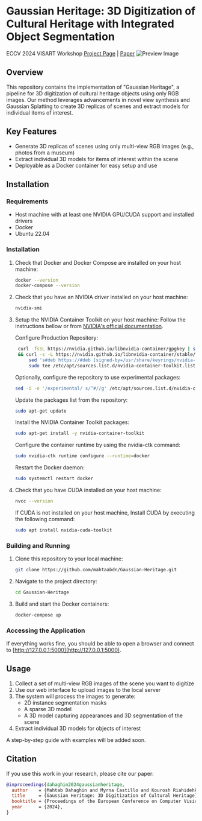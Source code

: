 # Gaussian Heritage: 3D Digitization of Cultural Heritage with Integrated Object Segmentation
ECCV 2024 VISART Workshop
[Project Page](https://mahtaabdn.github.io/gaussian_heritage.github.io/) | [Paper](https://mahtaabdn.github.io/Gaussian-Heritage/#) 
![Preview Image](https://github.com/mahtaabdn/GaussianHeritage/blob/main/fig1.png)
## Overview

This repository contains the implementation of "Gaussian Heritage", a pipeline for 3D digitization of cultural heritage objects using only RGB images. Our method leverages advancements in novel view synthesis and Gaussian Splatting to create 3D replicas of scenes and extract models for individual items of interest.


## Key Features

- Generate 3D replicas of scenes using only multi-view RGB images (e.g., photos from a museum)
- Extract individual 3D models for items of interest within the scene
- Deployable as a Docker container for easy setup and use


## Installation

### Requirements

- Host machine with at least one NVIDIA GPU/CUDA support and installed drivers
- Docker
- Ubuntu 22.04

### Installation

1. Check that Docker and Docker Compose are installed on your host machine:

    ```bash
    docker --version
    docker-compose --version
    ```

2. Check that you have an NVIDIA driver installed on your host machine:

    ```bash
    nvidia-smi
    ```

3. Setup the NVIDIA Container Toolkit on your host machine:
   Follow the instructions bellow or from [NVIDIA's official documentation](https://docs.nvidia.com/datacenter/cloud-native/container-toolkit/latest/install-guide.html).

   Configure Production Repository:
   ```bash
    curl -fsSL https://nvidia.github.io/libnvidia-container/gpgkey | sudo gpg --dearmor -o /usr/share/keyrings/nvidia-container-toolkit-keyring.gpg \
    && curl -s -L https://nvidia.github.io/libnvidia-container/stable/deb/nvidia-container-toolkit.list | \
        sed 's#deb https://#deb [signed-by=/usr/share/keyrings/nvidia-container-toolkit-keyring.gpg] https://#g' | \
        sudo tee /etc/apt/sources.list.d/nvidia-container-toolkit.list
   ```

   Optionally, configure the repository to use experimental packages:
    ```bash
    sed -i -e '/experimental/ s/^#//g' /etc/apt/sources.list.d/nvidia-container-toolkit.list
    ```

    Update the packages list from the repository:
    ```bash
    sudo apt-get update
    ```

    Install the NVIDIA Container Toolkit packages:
    ```bash
    sudo apt-get install -y nvidia-container-toolkit
    ```

    Configure the container runtime by using the nvidia-ctk command:
    ```bash
    sudo nvidia-ctk runtime configure --runtime=docker
    ```

    Restart the Docker daemon:
    ```bash
    sudo systemctl restart docker
    ```

4. Check that you have CUDA installed on your host machine:
    ```bash
    nvcc --version
    ```
    If CUDA is not installed on your host machine, Install CUDA by executing the following command:
    ```bash
    sudo apt install nvidia-cuda-toolkit
    ```

### Building and Running

1. Clone this repository to your local machine:

    ```bash
    git clone https://github.com/mahtaabdn/Gaussian-Heritage.git
    ```

2. Navigate to the project directory:

    ```bash
    cd Gaussian-Heritage
    ```

3. Build and start the Docker containers:

    ```bash
    docker-compose up
    ```

### Accessing the Application

If everything works fine, you should be able to open a browser and connect to [http://127.0.0.1:5000](http://127.0.0.1:5000).


## Usage

1. Collect a set of multi-view RGB images of the scene you want to digitize
2. Use our web interface to upload images to the local server
3. The system will process the images to generate:
   - 2D instance segmentation masks
   - A sparse 3D model
   - A 3D model capturing appearances and 3D segmentation of the scene
4. Extract individual 3D models for objects of interest

A step-by-step guide with examples will be added soon.


## Citation

If you use this work in your research, please cite our paper:
```bibtex
@inproceedings{dahaghin2024gaussianheritage,
  author    = {Mahtab Dahaghin and Myrna Castillo and Kourosh Riahidehkordi and Matteo Toso and Alessio Del Bue},
  title     = {Gaussian Heritage: 3D Digitization of Cultural Heritage},
  booktitle = {Proceedings of the European Conference on Computer Vision (ECCV) VISART Workshop},
  year      = {2024},
}
